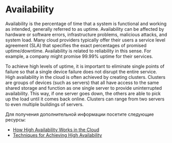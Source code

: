 # Availability

Availability is the percentage of time that a system is functional and working as intended, generally referred to as uptime. Availability can be affected by hardware or software errors, infrastructure problems, malicious attacks, and system load. Many cloud providers typically offer their users a service level agreement (SLA) that specifies the exact percentages of promised uptime/downtime. Availability is related to reliability in this sense. For example, a company might promise 99.99% uptime for their services.

To achieve high levels of uptime, it is important to eliminate single points of failure so that a single device failure does not disrupt the entire service. High availability in the cloud is often achieved by creating clusters. Clusters are groups of devices (such as servers) that all have access to the same shared storage and function as one single server to provide uninterrupted availability. This way, if one server goes down, the others are able to pick up the load until it comes back online. Clusters can range from two servers to even multiple buildings of servers.

Для получения дополнительной информации посетите следующие ресурсы:

- [How High Availability Works in the Cloud](https://codster.io/en/blog/high-availability-in-the-cloud/)
- [Techniques for Achieving High Availability](https://www.sqlservercentral.com/articles/cloud-computing-basics-achieving-high-availability-2)

